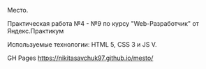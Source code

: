 Место.

Практическая работа №4 - №9 по курсу "Web-Разработчик" от Яндекс.Практикум

Используемые технологии: HTML 5, CSS 3 и JS V.

GH Pages https://nikitasavchuk97.github.io/mesto/
